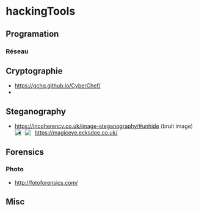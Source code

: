 # hackingTools

## Programation

### Réseau


## Cryptographie 

- https://gchq.github.io/CyberChef/ 
- 

## Steganography

- https://incoherency.co.uk/image-steganography/#unhide (bruit image)
<img src="markdownmonstericon.png"
     style="float: left; margin-right: 10px;" />
- https://magiceye.ecksdee.co.uk/
<img src="markdownmonstericon.png"
     style="float: left; margin-right: 10px;" />


## Forensics

### Photo
- http://fotoforensics.com/

## Misc

